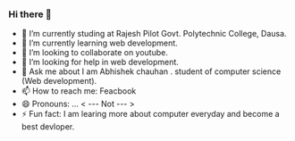 ### Hi there 👋

- 🔭 I’m currently studing at Rajesh Pilot Govt. Polytechnic College, Dausa.
- 🌱 I’m currently learning web development.
- 👯 I’m looking to collaborate on youtube.
- 🤔 I’m looking for help in web development.
- 💬 Ask me about I am Abhishek chauhan . student of computer science (Web development).
- 📫 How to reach me: Feacbook 
- 😄 Pronouns: ... < --- Not --- > 
- ⚡ Fun fact:  I am learing more about computer everyday and become a best devloper. 

